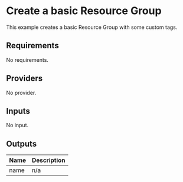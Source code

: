 # Create a basic Resource Group

This example creates a basic Resource Group with some custom tags.

<!-- BEGINNING OF PRE-COMMIT-TERRAFORM DOCS HOOK -->
## Requirements

No requirements.

## Providers

No provider.

## Inputs

No input.

## Outputs

| Name | Description |
|------|-------------|
| name | n/a |

<!-- END OF PRE-COMMIT-TERRAFORM DOCS HOOK -->
